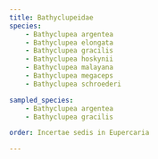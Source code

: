 ```yaml
---
title: Bathyclupeidae
species:
    - Bathyclupea argentea
    - Bathyclupea elongata
    - Bathyclupea gracilis
    - Bathyclupea hoskynii
    - Bathyclupea malayana
    - Bathyclupea megaceps
    - Bathyclupea schroederi

sampled_species:
    - Bathyclupea argentea
    - Bathyclupea gracilis

order: Incertae sedis in Eupercaria

---
```

